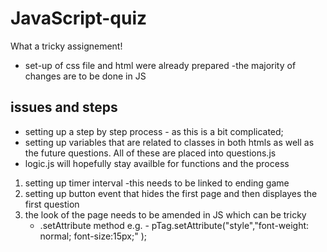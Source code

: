 # JavaScript-quiz

What a tricky assignement!

- set-up of css file and html were already prepared
-the majority of changes are to be done in JS

## issues and steps
- setting up a step by step process - as this is a bit complicated;
- setting up variables that are related to classes in both htmls as well as the future questions. All of these are placed into questions.js
- logic.js will hopefully stay availble for functions and the process

1. setting up timer interval -this needs to be linked to ending game
2. setting up button event that hides the first page and then displayes the first question
3. the look of the page needs to be amended in JS which can be tricky
    - .setAttribute method
      e.g. -   pTag.setAttribute("style","font-weight: normal; font-size:15px;" );
